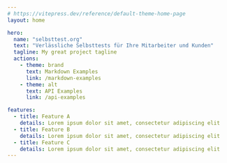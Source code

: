 ```yaml
---
# https://vitepress.dev/reference/default-theme-home-page
layout: home

hero:
  name: "selbsttest.org"
  text: "Verlässliche Selbsttests für Ihre Mitarbeiter und Kunden"
  tagline: My great project tagline
  actions:
    - theme: brand
      text: Markdown Examples
      link: /markdown-examples
    - theme: alt
      text: API Examples
      link: /api-examples

features:
  - title: Feature A
    details: Lorem ipsum dolor sit amet, consectetur adipiscing elit
  - title: Feature B
    details: Lorem ipsum dolor sit amet, consectetur adipiscing elit
  - title: Feature C
    details: Lorem ipsum dolor sit amet, consectetur adipiscing elit
---
```


